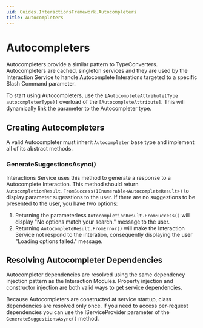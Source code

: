 ```yaml
---
uid: Guides.InteractionsFramework.Autocompleters
title: Autocompleters
---
```


# Autocompleters

Autocompleters provide a similar pattern to TypeConverters. Autocompleters are cached, singleton services and they are used by the Interaction Service to handle Autocomplete Interations targeted to a specific Slash Command parameter.

To start using Autocompleters, use the `[AutocompleteAttribute(Type autocompleterType)]` overload of the `[AutocompleteAttribute]`. This will dynamically link the parameter to the Autocompleter type.

## Creating Autocompleters

A valid Autocompleter must inherit `Autocompleter` base type and implement all of its abstract methods.

### GenerateSuggestionsAsync()

Interactions Service uses this method to generate a response to a Autocomplete Interaction. This method should return `AutocompletionResult.FromSuccess(IEnumerable<AutocompleteResult>)` to display parameter sugesstions to the user. If there are no suggestions to be presented to the user, you have two options:

1. Returning the parameterless `AutocompletionResult.FromSuccess()` will display "No options match your search." message to the user.
2. Returning `AutocompleteResult.FromError()` will make the Interaction Service not respond to the interation, consequently displaying the user "Loading options failed." message.

## Resolving Autocompleter Dependencies

Autocompleter dependencies are resolved using the same dependency injection pattern as the Interaction Modules. Property injection and constructor injection are both valid ways to get service dependencies.

Because Autocompleters are constructed at service startup, class dependencies are resolved only once. If you need to access per-request dependencies you can use the IServiceProvider parameter of the `GenerateSuggestionsAsync()` method.

